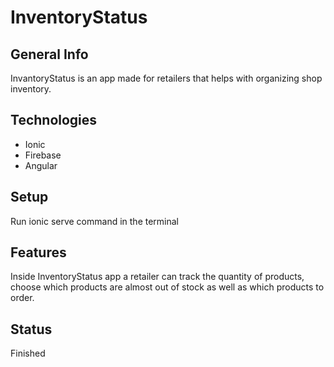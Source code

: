 # InventoryStatus

## General Info
InvantoryStatus is an app made for retailers that helps with organizing shop inventory.

## Technologies
* Ionic
* Firebase
* Angular
## Setup

Run ionic serve command in the terminal

## Features

Inside InventoryStatus app a retailer can track the quantity of products, choose which products are almost out of stock as well as which products to order. 

## Status
Finished
